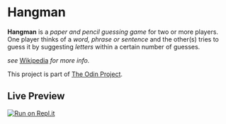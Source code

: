 # Hangman

**Hangman** is a *paper and pencil guessing game* for two or more players. One player thinks of a *word, phrase or sentence* and the other(s) tries to guess it by suggesting *letters* within a certain number of guesses. 

*see* [Wikipedia](https://en.wikipedia.org/wiki/Hangman_(game)) *for more info.*

This project is part of [The Odin Project](https://www.theodinproject.com/courses/ruby-programming/lessons/file-i-o-and-serialization-ruby-programming).

## Live Preview
[![Run on Repl.it](https://repl.it/badge/github/KDlamini/Hangman-Ruby)](https://repl.it/github/KDlamini/Hangman-Ruby)
